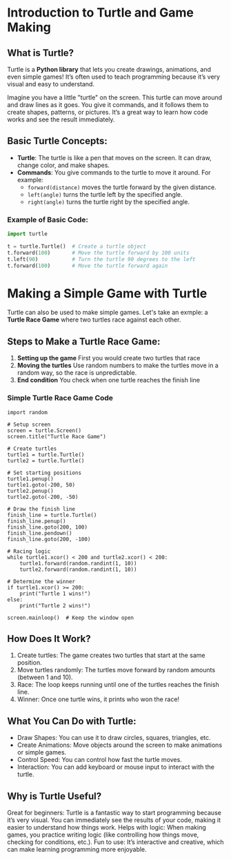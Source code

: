 # Introduction to Turtle and Game Making

## What is Turtle?

Turtle is a **Python library** that lets you create drawings, animations, and even simple games! It’s often used to teach programming because it’s very visual and easy to understand.

Imagine you have a little "turtle" on the screen. This turtle can move around and draw lines as it goes. You give it commands, and it follows them to create shapes, patterns, or pictures. It’s a great way to learn how code works and see the result immediately.

## Basic Turtle Concepts:

- **Turtle**: The turtle is like a pen that moves on the screen. It can draw, change color, and make shapes.
- **Commands**: You give commands to the turtle to move it around. For example:
  - `forward(distance)` moves the turtle forward by the given distance.
  - `left(angle)` turns the turtle left by the specified angle.
  - `right(angle)` turns the turtle right by the specified angle.

### Example of Basic Code:

```python
import turtle

t = turtle.Turtle()  # Create a turtle object
t.forward(100)       # Move the turtle forward by 100 units
t.left(90)           # Turn the turtle 90 degrees to the left
t.forward(100)       # Move the turtle forward again
```

# Making a Simple Game with Turtle 
Turtle can also be used to make simple games. Let's take an exmple: a **Turtle Race Game** where two turtles race against each other.

## Steps to Make a Turtle Race Game:
1. **Setting up the game**
  First you would create two turtles that race
3. **Moving the turtles**
   Use random numbers to make the turtles move in a random way, so the race is unpredictable.
5. **End condition**
   You check when one turtle reaches the finish line

### Simple Turtle Race Game Code

```import turtle
import random

# Setup screen
screen = turtle.Screen()
screen.title("Turtle Race Game")

# Create turtles
turtle1 = turtle.Turtle()
turtle2 = turtle.Turtle()

# Set starting positions
turtle1.penup()
turtle1.goto(-200, 50)
turtle2.penup()
turtle2.goto(-200, -50)

# Draw the finish line
finish_line = turtle.Turtle()
finish_line.penup()
finish_line.goto(200, 100)
finish_line.pendown()
finish_line.goto(200, -100)

# Racing logic
while turtle1.xcor() < 200 and turtle2.xcor() < 200:
    turtle1.forward(random.randint(1, 10))
    turtle2.forward(random.randint(1, 10))

# Determine the winner
if turtle1.xcor() >= 200:
    print("Turtle 1 wins!")
else:
    print("Turtle 2 wins!")

screen.mainloop()  # Keep the window open
```
## How Does It Work?

1. Create turtles: The game creates two turtles that start at the same position.
2. Move turtles randomly: The turtles move forward by random amounts (between 1 and 10).
3. Race: The loop keeps running until one of the turtles reaches the finish line.
4. Winner: Once one turtle wins, it prints who won the race!

## What You Can Do with Turtle:
  - Draw Shapes: You can use it to draw circles, squares, triangles, etc.
  - Create Animations: Move objects around the screen to make animations or simple games.
  - Control Speed: You can control how fast the turtle moves.
  - Interaction: You can add keyboard or mouse input to interact with the turtle.

## Why is Turtle Useful?
Great for beginners: Turtle is a fantastic way to start programming because it’s very visual. You can immediately see the results of your code, making it easier to understand how things work.
Helps with logic: When making games, you practice writing logic (like controlling how things move, checking for conditions, etc.).
Fun to use: It’s interactive and creative, which can make learning programming more enjoyable.
